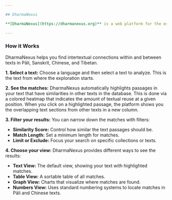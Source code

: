 ```yaml
---

## DharmaNexus

**[DharmaNexus](https://dharmanexus.org)** is a web platform for the exploration of intertextuality for literature preserved in Pāli, Sanskrit, Chinese, and Tibetan. Its technical foundation and user interface are a continuation of [BuddhaNexus](https://buddhanexus.net), and it is tightly integrated into MITRASearch and provides modernized algorithms that integrate sophisticated multilingual matching with deep semantic similarity capabilities provided by [Gemma 2 MITRA-E](https://huggingface.co/buddhist-nlp/gemma-2-mitra-e).

---
```


### How it Works

DharmaNexus helps you find intertextual connections within and between texts in Pāli, Sanskrit, Chinese, and Tibetan.

**1. Select a text:** Choose a language and then select a text to analyze. This is the text from where the exploration starts.

**2. See the matches:** DharmaNexus automatically highlights passages in your text that have similarities in other texts in the database. This is done via a colored heatmap that indicates the amount of textual reuse at a given position. When you click on a highlighted passage, the platform shows you the overlapping text sections from other texts in a new column.

**3. Filter your results:** You can narrow down the matches with filters:
*   **Similarity Score:** Control how similar the text passages should be.
*   **Match Length:** Set a minimum length for matches.
*   **Limit or Exclude:** Focus your search on specific collections or texts.

**4. Choose your view:** DharmaNexus provides different ways to see the results:
*   **Text View:** The default view, showing your text with highlighted matches.
*   **Table View:** A sortable table of all matches.
*   **Graph View:** Charts that visualize where matches are found.
*   **Numbers View:** Uses standard numbering systems to locate matches in Pāli and Chinese texts.
